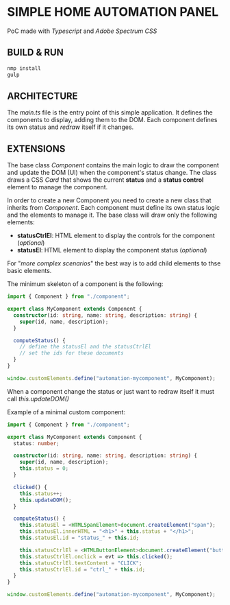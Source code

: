 # SIMPLE HOME AUTOMATION PANEL

PoC made with _Typescript_ and _Adobe Spectrum CSS_

## BUILD & RUN

```bash
nmp install
gulp
```

## ARCHITECTURE

The _main.ts_ file is the entry point of this simple application.
It defines the components to display, adding them to the DOM.
Each component defines its own status and _redraw_ itself if it changes.

## EXTENSIONS

The base class _Component_ contains the main logic to draw the component and update the DOM (UI) when the component's status change.
The class draws a CSS _Card_ that shows the current **status** and a **status control** element to manage the component.

In order to create a new Component you need to create a new class that inherits from _Component_.
Each component must define its own status logic and the elements to manage it.
The base class will draw only the following elements:

- **statusCtrlEl**: HTML element to display the controls for the component (_optional_)
- **statusEl**: HTML element to display the component status (_optional_)

For "_more complex scenarios_" the best way is to add child elements to thse basic elements.

The minimum skeleton of a component is the following:

```typescript
import { Component } from "./component";

export class MyComponent extends Component {
  constructor(id: string, name: string, description: string) {
    super(id, name, description);
  }

  computeStatus() {
    // define the statusEl and the statusCtrlEl
    // set the ids for these documents
  }
}

window.customElements.define("automation-mycomponent", MyComponent);
```

When a component change the status or just want to redraw itself it must call _this.updateDOM()_

Example of a minimal custom component:

```typescript
import { Component } from "./component";

export class MyComponent extends Component {
  status: number;

  constructor(id: string, name: string, description: string) {
    super(id, name, description);
    this.status = 0;
  }

  clicked() {
    this.status++;
    this.updateDOM();
  }

  computeStatus() {
    this.statusEl = <HTMLSpanElement>document.createElement("span");
    this.statusEl.innerHTML = "<h1>" + this.status + "</h1>";
    this.statusEl.id = "status_" + this.id;

    this.statusCtrlEl = <HTMLButtonElement>document.createElement("button");
    this.statusCtrlEl.onclick = evt => this.clicked();
    this.statusCtrlEl.textContent = "CLICK";
    this.statusCtrlEl.id = "ctrl_" + this.id;
  }
}

window.customElements.define("automation-mycomponent", MyComponent);
```
